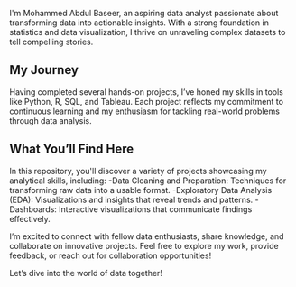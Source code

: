 I'm Mohammed Abdul Baseer, an aspiring data analyst passionate about transforming data into actionable insights. With a strong foundation in statistics and data visualization, I thrive on unraveling complex datasets to tell compelling stories.

## My Journey
Having completed several hands-on projects, I’ve honed my skills in tools like Python, R, SQL, and Tableau. Each project reflects my commitment to continuous learning and my enthusiasm for tackling real-world problems through data analysis.

## What You’ll Find Here
In this repository, you'll discover a variety of projects showcasing my analytical skills, including:
-Data Cleaning and Preparation: Techniques for transforming raw data into a usable format.
-Exploratory Data Analysis (EDA): Visualizations and insights that reveal trends and patterns.
-Dashboards: Interactive visualizations that communicate findings effectively.

I’m excited to connect with fellow data enthusiasts, share knowledge, and collaborate on innovative projects. Feel free to explore my work, provide feedback, or reach out for collaboration opportunities!

Let’s dive into the world of data together!


<!---
m-a-b-1/m-a-b-1 is a ✨ special ✨ repository because its `README.md` (this file) appears on your GitHub profile.
You can click the Preview link to take a look at your changes.
--->
